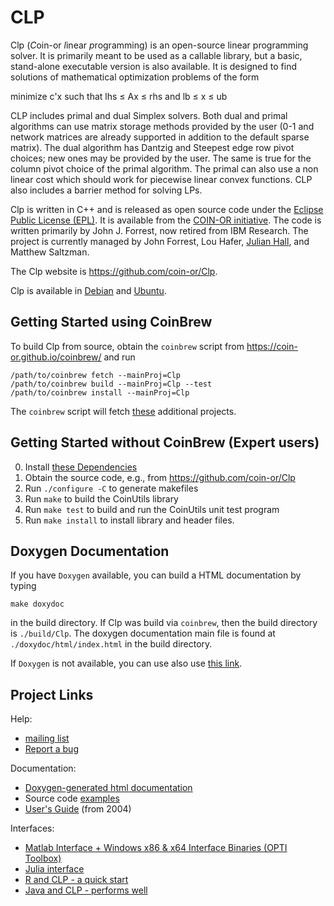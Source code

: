 # CLP

Clp (*C*oin-or *l*inear *p*rogramming) is an open-source linear programming solver.
It is primarily meant to be used as a callable library, but a basic, stand-alone executable version is also available.
It is designed to find solutions of mathematical optimization problems of the form

minimize   c'x
such that  lhs &le; Ax &le; rhs
and        lb &le; x &le; ub


CLP includes primal and dual Simplex solvers.
Both dual and primal algorithms can use matrix storage methods provided by the user (0-1 and network matrices are already supported in addition to the default sparse matrix).
The dual algorithm has Dantzig and Steepest edge row pivot choices; new ones may be provided by the user.
The same is true for the column pivot choice of the primal algorithm.
The primal can also use a non linear cost which should work for piecewise linear convex functions.
CLP also includes a barrier method for solving LPs.


Clp is written in C++ and is released as open source code under the [Eclipse Public License (EPL)](http://www.opensource.org/licenses/eclipse-1.0).
It is available from the [COIN-OR initiative](http://www.coin-or.org/).
The code is written primarily by John J. Forrest, now retired from IBM Research.
The project is currently managed by John Forrest, Lou Hafer, [Julian Hall](https://www.maths.ed.ac.uk/hall/), and Matthew Saltzman.

The Clp website is https://github.com/coin-or/Clp.

Clp is available in [Debian](http://packages.debian.org/search?searchon=sourcenames&keywords=clp) and [Ubuntu](https://launchpad.net/ubuntu/+source/clp).


## Getting Started using CoinBrew

To build Clp from source, obtain the `coinbrew` script from
https://coin-or.github.io/coinbrew/
and run


    /path/to/coinbrew fetch --mainProj=Clp
    /path/to/coinbrew build --mainProj=Clp --test
    /path/to/coinbrew install --mainProj=Clp


The `coinbrew` script will fetch [these](Dependencies) additional projects.


## Getting Started without CoinBrew (Expert users)

 0. Install [these Dependencies](Dependencies)
 1. Obtain the source code, e.g., from https://github.com/coin-or/Clp
 2. Run `./configure -C` to generate makefiles
 3. Run `make` to build the CoinUtils library
 4. Run `make test` to build and run the CoinUtils unit test program
 5. Run `make install` to install library and header files.


## Doxygen Documentation

If you have `Doxygen` available, you can build a HTML documentation by typing

 `make doxydoc` 

in the build directory.
If Clp was build via `coinbrew`, then the build directory is `./build/Clp`.
The doxygen documentation main file is found at `./doxydoc/html/index.html` in the build directory.

If `Doxygen` is not available, you can use also use [this link](http://www.coin-or.org/Doxygen/Clp).

## Project Links

Help:
 * [mailing list](http://list.coin-or.org/mailman/listinfo/clp)
 * [Report a bug](https://github.com/coin-or/Clp/issues/new)
 
Documentation:
 * [Doxygen-generated html documentation](http://www.coin-or.org/Doxygen/Clp)
 * Source code [examples](Clp/examples)
 * [User's Guide](https://coin-or.github.io/Clp) (from 2004)

Interfaces:
 * [Matlab Interface + Windows x86 & x64 Interface Binaries (OPTI Toolbox)](https://www.inverseproblem.co.nz/OPTI/)
 * [Julia interface](https://github.com/JuliaOpt/Clp.jl)
 * [R and CLP - a quick start](https://cran.r-project.org/web/packages/clpAPI/vignettes/clpAPI.pdf)
 * [Java and CLP - performs well](http://orinanobworld.blogspot.co.uk/2016/06/using-clp-with-java.html)
